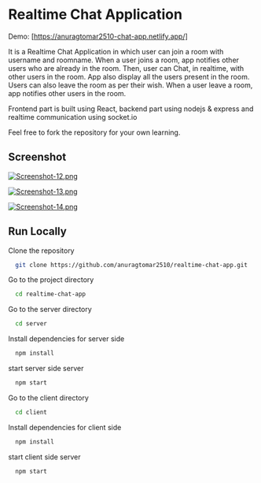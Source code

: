 
# Realtime Chat Application

Demo: [https://anuragtomar2510-chat-app.netlify.app/]

It is a Realtime Chat Application in which user can join a room with username and roomname. When a user joins a room, app notifies other users who are already in the room. Then, user can Chat, in realtime, with other users in the room. App also display all the users present in the room. Users can also leave the room as per their wish. When a user leave a room, app notifies other users in the room.

Frontend part is built using React, backend part using nodejs & express and realtime communication using socket.io 





Feel free to fork the repository for your own learning.




## Screenshot

[![Screenshot-12.png](https://i.postimg.cc/65LyPNLW/Screenshot-12.png)](https://postimg.cc/XpqjZmzm)

[![Screenshot-13.png](https://i.postimg.cc/dVPj2vQJ/Screenshot-13.png)](https://postimg.cc/xc5mQwbZ)

[![Screenshot-14.png](https://i.postimg.cc/bwgLpW88/Screenshot-14.png)](https://postimg.cc/ts1FzrYm)




## Run Locally


Clone the repository

```bash
  git clone https://github.com/anuragtomar2510/realtime-chat-app.git
```

Go to the project directory

```bash
  cd realtime-chat-app
```


Go to the server directory

```bash
  cd server
```


Install dependencies for server side

```bash
  npm install
```

start server side server

```bash
  npm start
```


Go to the client directory

```bash
  cd client
```


Install dependencies for client side

```bash
  npm install
```

start client side server

```bash
  npm start
```
```
  
